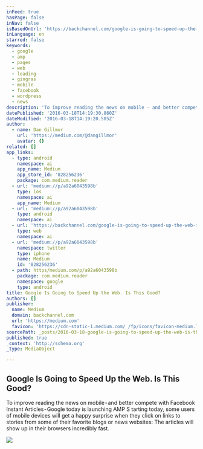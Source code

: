 ```yaml
---
inFeed: true
hasPage: false
inNav: false
isBasedOnUrl: 'https://backchannel.com/google-is-going-to-speed-up-the-web-is-this-good-a92a6043598b#.lukg68tzj'
inLanguage: en
starred: false
keywords:
  - google
  - amp
  - pages
  - web
  - loading
  - gingras
  - mobile
  - facebook
  - wordpress
  - news
description: 'To improve reading the news on mobile - and better compete with Facebook Instant Articles - Google today is launching AMP S tarting today, some users of mobile devices will get a happy surprise when they click on links to stories from some of their favorite blogs or news websites: The articles will show up in their browsers incredibly fast.'
datePublished: '2016-03-18T14:19:30.860Z'
dateModified: '2016-03-18T14:19:20.505Z'
author:
  - name: Dan Gillmor
    url: 'https://medium.com/@dangillmor'
    avatar: {}
related: []
app_links:
  - type: android
    namespace: ai
    app_name: Medium
    app_store_id: '828256236'
    package: com.medium.reader
  - url: 'medium://p/a92a6043598b'
    type: ios
    namespace: ai
    app_name: Medium
  - url: 'medium://p/a92a6043598b'
    type: android
    namespace: ai
  - url: 'https://backchannel.com/google-is-going-to-speed-up-the-web-is-this-good-a92a6043598b'
    type: web
    namespace: ai
  - url: 'medium://p/a92a6043598b'
    namespace: twitter
    type: iphone
    name: Medium
    id: '828256236'
  - path: https/medium.com/p/a92a6043598b
    package: com.medium.reader
    namespace: google
    type: android
title: Google Is Going to Speed Up the Web. Is This Good?
authors: []
publisher:
  name: Medium
  domain: backchannel.com
  url: 'https://medium.com'
  favicon: 'https://cdn-static-1.medium.com/_/fp/icons/favicon-medium.TAS6uQ-Y7kcKgi0xjcYHXw.ico'
sourcePath: _posts/2016-03-18-google-is-going-to-speed-up-the-web-is-this-good.md
published: true
_context: 'http://schema.org'
_type: MediaObject

---
```

<article style=""><h1>Google Is Going to Speed Up the Web. Is This Good?</h1><p>To improve reading the news on mobile - and better compete with Facebook Instant Articles - Google today is launching AMP S tarting today, some users of mobile devices will get a happy surprise when they click on links to stories from some of their favorite blogs or news websites: The articles will show up in their browsers incredibly fast.</p><img src="https://s3-us-west-2.amazonaws.com/the-grid-img/p/07bd9d451f45516fbd4952adec33442f6bb6fda1.jpg" /></article>